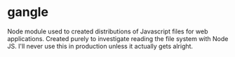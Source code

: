 # gangle
Node module used to created distributions of Javascript files for web applications. Created purely to investigate reading the file system with Node JS. I'll never use this in production unless it actually gets alright.
